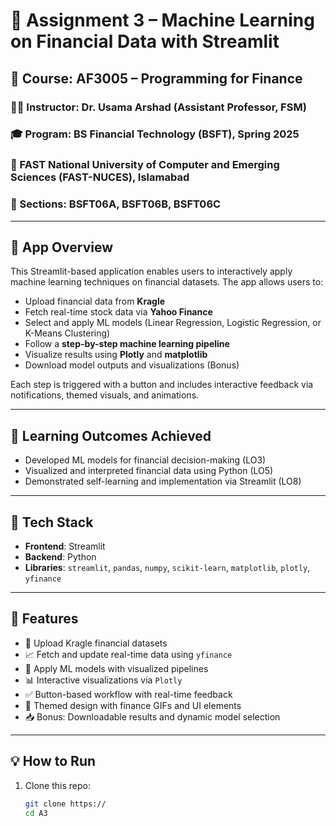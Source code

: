 # 💸 Assignment 3 – Machine Learning on Financial Data with Streamlit

## 📘 Course: AF3005 – Programming for Finance  
### 👨‍🏫 Instructor: Dr. Usama Arshad (Assistant Professor, FSM)  
### 🎓 Program: BS Financial Technology (BSFT), Spring 2025  
### 📍 FAST National University of Computer and Emerging Sciences (FAST-NUCES), Islamabad  
### 📌 Sections: BSFT06A, BSFT06B, BSFT06C  

---

## 🚀 App Overview

This Streamlit-based application enables users to interactively apply machine learning techniques on financial datasets. The app allows users to:
- Upload financial data from **Kragle**
- Fetch real-time stock data via **Yahoo Finance**
- Select and apply ML models (Linear Regression, Logistic Regression, or K-Means Clustering)
- Follow a **step-by-step machine learning pipeline**
- Visualize results using **Plotly** and **matplotlib**
- Download model outputs and visualizations (Bonus)

Each step is triggered with a button and includes interactive feedback via notifications, themed visuals, and animations.

---

## 🧠 Learning Outcomes Achieved
- Developed ML models for financial decision-making (LO3)
- Visualized and interpreted financial data using Python (LO5)
- Demonstrated self-learning and implementation via Streamlit (LO8)

---

## 🔧 Tech Stack

- **Frontend**: Streamlit  
- **Backend**: Python  
- **Libraries**: `streamlit`, `pandas`, `numpy`, `scikit-learn`, `matplotlib`, `plotly`, `yfinance`

---

## 🌟 Features

- 📂 Upload Kragle financial datasets
- 📈 Fetch and update real-time data using `yfinance`
- 🧠 Apply ML models with visualized pipelines
- 📊 Interactive visualizations via `Plotly`
- ✅ Button-based workflow with real-time feedback
- 🎨 Themed design with finance GIFs and UI elements
- 📥 Bonus: Downloadable results and dynamic model selection

---

## 💡 How to Run

1. Clone this repo:
   ```bash
   git clone https://
   cd A3
